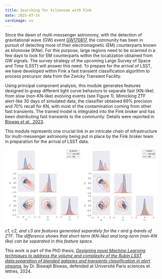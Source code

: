 ```yaml
---
title: Searching for kilonovae with Fink
date: 2025-07-14
cardimage: xx
---
```


Since the dawn of multi-messenger astronomy, with the detection of gravitational wave (GW) event [GW170817](https://en.wikipedia.org/wiki/GW170817), the community has been in pursuit of detecting more of their electromagnetic (EM) counterparts known as kilonovae (KNe). For this purpose, large regions need to be scanned in a few days to look for EM counterparts within the localization obtained from GW signals. The survey strategy of the upcoming Large Survey of Space and Time (LSST) will answer this need. To prepare for the arrival of LSST, we have developed within Fink a fast transient classification algorithm to process precursor data from the Zwicky Transient Facility.

Using principal component analysis, this module generates features designed to grasp different light curve behaviors to separate fast (KN-like) from slow (non-KN-like) evolving events (see Figure 1). Mimicking ZTF alert-like 30 days of simulated data, the classifier obtained 69% precision and 70% recall for KN, with most of the contamination coming from other fast transients. The trained model is integrated into the Fink broker and has been distributing fast transients to the community. Details were reported in [Biswas *et al.*, 2023](https://www.aanda.org/articles/aa/full_html/2023/09/aa45340-22/aa45340-22.html).

This module represents one crucial link in an intricate chain of infrastructure for multi-messenger astronomy being put in place by the Fink broker team in preparation for the arrival of LSST data.

![countors](images/kn_countors.png)

_c1, c2, and c3 are features generated separately for the r and g-bands of ZTF. The difference shows that short-term (KN-like) and long-term (non-KN like) can be separated in this feature space._

This work is part of the PhD thesis, [*Designing novel Machine Learning techniques to address the volume and complexity of the Rubin LSST data:separation of blended galaxies and transients classification in alert streams*](https://theses.fr/s299080), by Dr. Biswajit Biswas, defended at Université Paris sciences et lettres, 2024.


